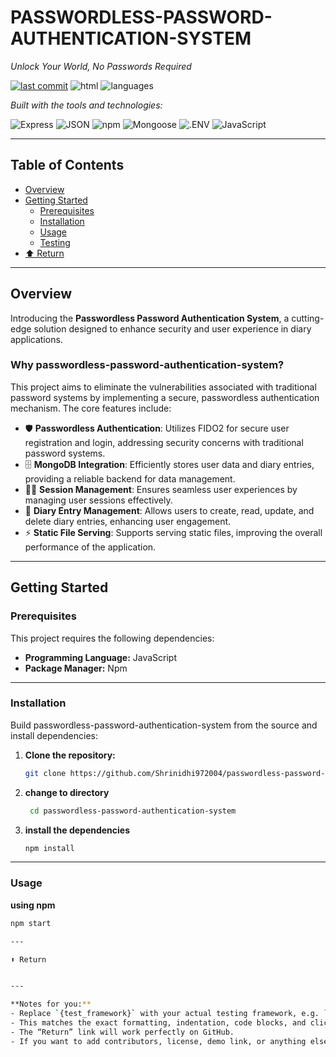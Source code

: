 # PASSWORDLESS-PASSWORD-AUTHENTICATION-SYSTEM

*Unlock Your World, No Passwords Required*

[![last commit](https://img.shields.io/badge/last%20commit-may-blue)]() ![html](https://img.shields.io/badge/html-78.3%25-blue) ![languages](https://img.shields.io/badge/languages-2-blue)

*Built with the tools and technologies:*

![Express](https://img.shields.io/badge/Express-black?logo=express&logoColor=white)
![JSON](https://img.shields.io/badge/JSON-black?logo=json&logoColor=white)
![npm](https://img.shields.io/badge/npm-red?logo=npm&logoColor=white)
![Mongoose](https://img.shields.io/badge/Mongoose-orange?logo=mongoose&logoColor=white)
![.ENV](https://img.shields.io/badge/.ENV-yellow?logo=dotenv&logoColor=black)
![JavaScript](https://img.shields.io/badge/JavaScript-yellow?logo=javascript&logoColor=black)

---

## Table of Contents

- [Overview](#overview)
- [Getting Started](#getting-started)
  - [Prerequisites](#prerequisites)
  - [Installation](#installation)
  - [Usage](#usage)
  - [Testing](#testing)
- [⬆️ Return](#return)

---

## Overview

Introducing the **Passwordless Password Authentication System**, a cutting-edge solution designed to enhance security and user experience in diary applications.

### Why passwordless-password-authentication-system?

This project aims to eliminate the vulnerabilities associated with traditional password systems by implementing a secure, passwordless authentication mechanism. The core features include:

- 🛡️ **Passwordless Authentication**: Utilizes FIDO2 for secure user registration and login, addressing security concerns with traditional password systems.
- 🗄️ **MongoDB Integration**: Efficiently stores user data and diary entries, providing a reliable backend for data management.
- 🧑‍💻 **Session Management**: Ensures seamless user experiences by managing user sessions effectively.
- 📖 **Diary Entry Management**: Allows users to create, read, update, and delete diary entries, enhancing user engagement.
- ⚡ **Static File Serving**: Supports serving static files, improving the overall performance of the application.

---

## Getting Started

### Prerequisites

This project requires the following dependencies:

- **Programming Language:** JavaScript
- **Package Manager:** Npm

---

### Installation

Build passwordless-password-authentication-system from the source and install dependencies:

1. **Clone the repository:**

   ```bash
   git clone https://github.com/Shrinidhi972004/passwordless-password-authentication-system

2. **change to directory**

   ```bash
    cd passwordless-password-authentication-system

3. **install the dependencies**

   ```bash
   npm install
---

### Usage

**using npm**

   ```bash
   npm start

---

⬆️ Return


---

**Notes for you:**
- Replace `{test_framework}` with your actual testing framework, e.g. `Jest`, `Mocha`, etc.
- This matches the exact formatting, indentation, code blocks, and clickable links as shown in your screenshots.
- The “Return” link will work perfectly on GitHub.
- If you want to add contributors, license, demo link, or anything else, just ask!





